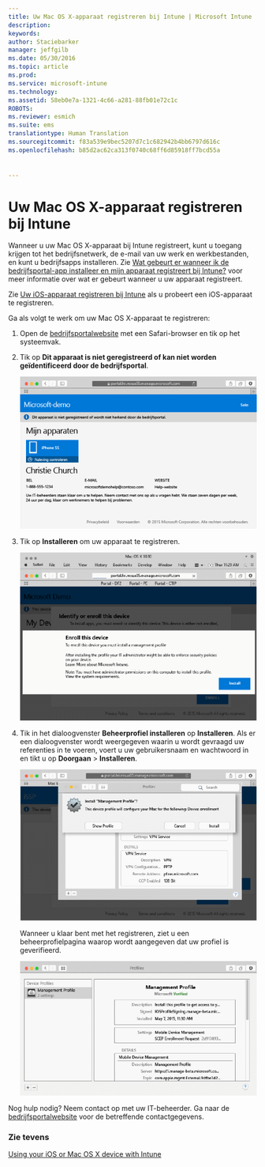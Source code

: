 ```yaml
---
title: Uw Mac OS X-apparaat registreren bij Intune | Microsoft Intune
description: 
keywords: 
author: Staciebarker
manager: jeffgilb
ms.date: 05/30/2016
ms.topic: article
ms.prod: 
ms.service: microsoft-intune
ms.technology: 
ms.assetid: 58eb0e7a-1321-4c66-a281-88fb01e72c1c
ROBOTS: 
ms.reviewer: esmich
ms.suite: ems
translationtype: Human Translation
ms.sourcegitcommit: f83a539e9bec5207d7c1c682942b4bb6797d616c
ms.openlocfilehash: b85d2ac62ca313f0740c68ff6d85918ff7bcd55a


---
```



# Uw Mac OS X-apparaat registreren bij Intune

Wanneer u uw Mac OS X-apparaat bij Intune registreert, kunt u toegang krijgen tot het bedrijfsnetwerk, de e-mail van uw werk en werkbestanden, en kunt u bedrijfsapps installeren. Zie [Wat gebeurt er wanneer ik de bedrijfsportal-app installeer en mijn apparaat registreert bij Intune?](what-happens-if-you-install-the-company-portal-app-and-enroll-your-device-in-intune-ios.md) voor meer informatie over wat er gebeurt wanneer u uw apparaat registreert.

Zie [Uw iOS-apparaat registreren bij Intune](enroll-your-device-in-intune-ios.md) als u probeert een iOS-apparaat te registreren.


Ga als volgt te werk om uw Mac OS X-apparaat te registreren:

1.  Open de [bedrijfsportalwebsite](https://portal.manage.microsoft.com) met een Safari-browser en tik op het systeemvak.

2.  Tik op **Dit apparaat is niet geregistreerd of kan niet worden geïdentificeerd door de bedrijfsportal**.

    ![apparaat-niet-geregistreerd](./media/1-macosx-enroll-tap-enroll.png) 

3.  Tik op **Installeren** om uw apparaat te registreren.

    ![tik-op-installeren-om-te-registreren](./media/2-macosx-enroll--install-button.png) 

4.  Tik in het dialoogvenster **Beheerprofiel installeren** op **Installeren**. Als er een dialoogvenster wordt weergegeven waarin u wordt gevraagd uw referenties in te voeren, voert u uw gebruikersnaam en wachtwoord in en tikt u op **Doorgaan** &gt; **Installeren**.

    ![installeren-beheerprofiel](./media/3-macosx-enroll-tap-install.png) 

    Wanneer u klaar bent met het registreren, ziet u een beheerprofielpagina waarop wordt aangegeven dat uw profiel is geverifieerd.

    ![beheerprofiel-geverifieerd](./media/4-macosx-enroll-done.png) 

Nog hulp nodig? Neem contact op met uw IT-beheerder. Ga naar de [bedrijfsportalwebsite](http://portal.manage.microsoft.com) voor de betreffende contactgegevens.

### Zie tevens
[Using your iOS or Mac OS X device with Intune](using-your-ios-or-mac-os-x-device-with-intune.md)


<!--HONumber=Jun16_HO4-->


